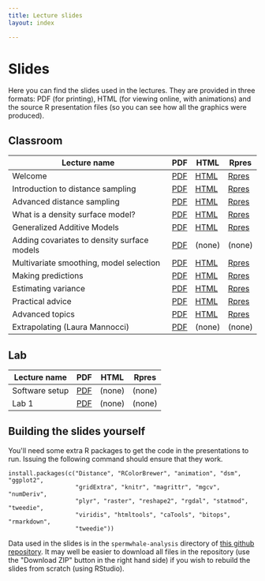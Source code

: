 ```yaml
---
title: Lecture slides
layout: index

---
```


# Slides

Here you can find the slides used in the lectures. They are provided in three formats: PDF (for printing), HTML (for viewing online, with animations) and the source R presentation files (so you can see how all the graphics were produced).

## Classroom

Lecture name                                |                                                      PDF                                                                |                      HTML               |             Rpres
--------------------------------------------|-------------------------------------------------------------------------------------------------------------------------|-----------------------------------------|---------------------------------------------------------------------------------------------------------------------------
Welcome                                     | [PDF](https://raw.githubusercontent.com/DistanceDevelopment/spatial-workshops/master/slides/1-welcome-landscape.pdf)    | [HTML](slides/1-welcome-landscape.html) | [Rpres](https://raw.githubusercontent.com/DistanceDevelopment/spatial-workshops/master/slides/1-welcome-landscape.Rpres)
Introduction to distance sampling           | [PDF](https://raw.githubusercontent.com/DistanceDevelopment/spatial-workshops/master/slides/2-intro-ds.pdf)             | [HTML](slides/2-intro-ds.html)          | [Rpres](https://raw.githubusercontent.com/DistanceDevelopment/spatial-workshops/master/slides/2-intro-ds.Rpres)
Advanced distance sampling                  | [PDF](https://raw.githubusercontent.com/DistanceDevelopment/spatial-workshops/master/slides/3-adv-ds.pdf)               | [HTML](slides/3-adv-ds.html)            | [Rpres](https://raw.githubusercontent.com/DistanceDevelopment/spatial-workshops/master/slides/3-adv-ds.Rpres)
What is a density surface model?            | [PDF](https://raw.githubusercontent.com/DistanceDevelopment/spatial-workshops/master/slides/4-what-is-a-dsm.pdf)        | [HTML](slides/4-what-is-a-dsm.html)     | [Rpres](https://raw.githubusercontent.com/DistanceDevelopment/spatial-workshops/master/slides/4-what-is-a-dsm.Rpres)
Generalized Additive Models                 | [PDF](https://raw.githubusercontent.com/DistanceDevelopment/spatial-workshops/master/slides/5-gams.pdf)                 | [HTML](slides/5-gams.html)              | [Rpres](https://raw.githubusercontent.com/DistanceDevelopment/spatial-workshops/master/slides/5-gams.Rpres)
Adding covariates to density surface models | [PDF](https://raw.githubusercontent.com/DistanceDevelopment/spatial-workshops/master/slides/6-covariates.pdf)           | (none)                                   | (none)
Multivariate smoothing, model selection     | [PDF](https://raw.githubusercontent.com/DistanceDevelopment/spatial-workshops/master/slides/7-multiple-smooths.pdf)     | [HTML](slides/7-multiple-smooths.html)  | [Rpres](https://raw.githubusercontent.com/DistanceDevelopment/spatial-workshops/master/slides/7-multiple-smooths.Rpres)
Making predictions                          | [PDF](https://raw.githubusercontent.com/DistanceDevelopment/spatial-workshops/master/slides/8-prediction.pdf)           | [HTML](slides/8-prediction.html)        | [Rpres](https://raw.githubusercontent.com/DistanceDevelopment/spatial-workshops/master/slides/8-prediction.Rpres)
Estimating variance                         | [PDF](https://raw.githubusercontent.com/DistanceDevelopment/spatial-workshops/master/slides/9-variance.pdf)             | [HTML](slides/9-variance.html)          | [Rpres](https://raw.githubusercontent.com/DistanceDevelopment/spatial-workshops/master/slides/9-variance.Rpres)
Practical advice                            | [PDF](https://raw.githubusercontent.com/DistanceDevelopment/spatial-workshops/master/slides/xx-practical-advice.pdf)    | [HTML](slides/xx-practical-advice.html) | [Rpres](https://raw.githubusercontent.com/DistanceDevelopment/spatial-workshops/master/slides/xx-practical-advice.Rpres)
Advanced topics                             | [PDF](https://raw.githubusercontent.com/DistanceDevelopment/spatial-workshops/master/slides/xx-advanced-topics.pdf)     | [HTML](slides/xx-advanced-topics.html) | [Rpres](https://raw.githubusercontent.com/DistanceDevelopment/spatial-workshops/master/slides/xx-advanced-topics.Rpres)
Extrapolating (Laura Mannocci)              | [PDF](https://raw.githubusercontent.com/DistanceDevelopment/spatial-workshops/master/slides/extrapolation-mannocci.pdf) |  (none)                                   | (none)

## Lab

Lecture name                             |                                                      PDF                                                             |                      HTML               |             Rpres
-----------------------------------------|----------------------------------------------------------------------------------------------------------------------|-----------------------------------------|---------------------------------------------------------------------------------------------------------------------------
Software setup                           | [PDF](https://raw.githubusercontent.com/DistanceDevelopment/spatial-workshops/master/slides/Software_Setup.pdf)      | (none)                                   | (none)
Lab 1                                    | [PDF](https://raw.githubusercontent.com/DistanceDevelopment/spatial-workshops/master/slides/Lab_1.pdf)      | (none)                                   | (none)

## Building the slides yourself

You'll need some extra R packages to get the code in the presentations to run. Issuing the following command should ensure that they work.

```{r}
install.packages(c("Distance", "RColorBrewer", "animation", "dsm", "ggplot2",
                   "gridExtra", "knitr", "magrittr", "mgcv", "numDeriv",
                   "plyr", "raster", "reshape2", "rgdal", "statmod", "tweedie",
                   "viridis", "htmltools", "caTools", "bitops", "rmarkdown",
                   "tweedie"))
```
Data used in the slides is in the `spermwhale-analysis` directory of [this github repository](https://github.com/distancedevelopment/spatial-workshops). It may well be easier to download all files in the repository (use the "Download ZIP" button in the right hand side) if you wish to rebuild the slides from scratch (using RStudio).

